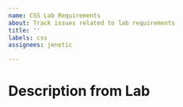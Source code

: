 ```yaml
---
name: CSS Lab Requirements
about: Track issues related to lab requirements
title: ''
labels: css
assignees: jenetic

---
```


# Description from Lab
